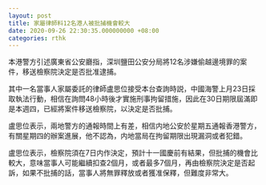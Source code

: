 ```yaml
---
layout: post
title: 家屬律師料12名港人被批捕機會較大
date: 2020-09-26 22:30:35.000000000 +08:00
categories: rthk
---
```


本港警方引述廣東省公安廳指，深圳鹽田公安分局將12名涉嫌偷越邊境罪的案件，移送檢察院決定是否批准逮捕。

其中一名當事人家屬委託的律師盧思位接受本台查詢時説，中國海警上月23日採取執法行動，相信在詢問48小時後才實施刑事拘留措施，因此在30日期限屆滿即是本週四，已經將案件移送檢察院，以決定是否批捕。

盧思位表示，兩地警方的通報時間上有差，相信内地公安於星期五通報香港警方，有關星期四的辦案進展，他不認為，内地當局在拘留期限出現漏洞或者犯錯。

盧思位表示，檢察院須在7日内作決定，預計十一國慶前有結果，但批捕的機會比較大，意味當事人可能繼續扣查2個月，或者最多7個月，再由檢察院決定是否起訴，如果不批捕的話，當事人將無罪釋放或者獲准保釋，但難度非常大。
